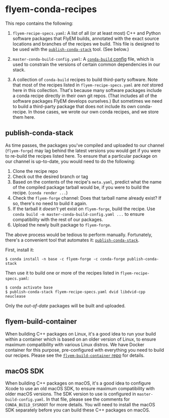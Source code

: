 flyem-conda-recipes
===================

This repo contains the following:

1. `flyem-recipe-specs.yaml`: A list of all (or at least most) C++ and Python software packages that FlyEM builds, annotated with the exact source locations and branches of the recipes we build. This file is designed to be used with the [`publish-conda-stack`][pcs] tool. (See below.)

2. `master-conda-build-config.yaml`: A [`conda-build` config][cbc] file, which is used to constrain the versions of certain common dependencies in our stack.

3. A collection of `conda-build` recipes to build third-party software.  Note that most of the recipes listed in `flyem-recipe-specs.yaml` are *not* stored here in this collection.  That's because many software packages include a conda recipe directly in their own git repos.  (That includes all of the software packages FlyEM develops ourselves.)  But sometimes we need to build a third-party package that does not include its own conda-recipe.  In those cases, we wrote our own conda recipes, and we store them here.

[pcs]: https://github.com/ilastik/publish-conda-stack
[cbc]: https://docs.conda.io/projects/conda-build/en/latest/resources/variants.html


publish-conda-stack
-------------------

As time passes, the packages you've compiled and uploaded to our channel (`flyem-forge`) may lag behind the latest versions you would get if you were to re-build the recipes listed here.  To ensure that a particular package on our channel is up-to-date, you would need to do the following:

1. Clone the recipe repo
2. Check out the desired branch or tag
3. Based on the contents of the recipe's `meta.yaml`, predict what the name of the compiled package tarball would be, if you were to build the recipe.  (`conda render ...`)
4. Check the `flyem-forge` channel: Does that tarball name already exist?  If so, there's no need to build it again.
5. If the tarball it *doesn't* yet exist on `flyem-forge`, build the recipe.  Use `conda build -m master-conda-build-config.yaml ...` to ensure compatibility with the rest of our packages.
6. Upload the newly built package to `flyem-forge`.


The above process would be tedious to perform manually.  Fortunately, there's a convenient tool that automates it: [`publish-conda-stack`][pcs].

First, install it:

```
$ conda install -n base -c flyem-forge -c conda-forge publish-conda-stack
```

Then use it to build one or more of the recipes listed in `flyem-recipe-specs.yaml`:

```
$ conda activate base
$ publish-conda-stack flyem-recipe-specs.yaml dvid libdvid-cpp neuclease
```

Only the *out-of-date* packages will be built and uploaded.


flyem-build-container
---------------------

When building C++ packages on Linux, it's a good idea to run your build within a container which is based on an older version of Linux, to ensure maximum compatibility with various Linux distros.  We have Docker container for this purpose, pre-configured with everything you need to build our recipes.  Please see the [`flyem-build-container` repo][fbc] for details.

[fbc]: https://github.com/janelia-flyem/flyem-build-container


macOS SDK
---------

When building C++ packages on macOS, it's a good idea to configure Xcode to use an old macOS SDK, to ensure maximum compatibility with older macOS versions.  The SDK version to use is configured in `master-build-config.yaml`.  In that file, please see the comments for `CONDA_BUILD_SYSROOT` for more details.  You will need to install the macOS SDK separately before you can build these C++ packages on macOS.


